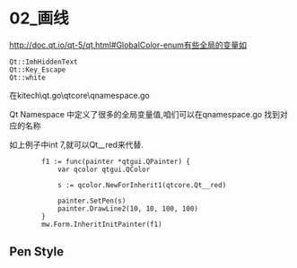 ﻿# 02_画线

http://doc.qt.io/qt-5/qt.html#GlobalColor-enum有些全局的变量如

```
Qt::ImhHiddenText
Qt::Key_Escape
Qt::white
```

在kitech\qt.go\qtcore\qnamespace.go

Qt Namespace 中定义了很多的全局变量值,咱们可以在qnamespace.go 找到对应的名称

如上例子中int 7,就可以Qt__red来代替.

```
		f1 := func(painter *qtgui.QPainter) {
			var qcolor qtgui.QColor

			s := qcolor.NewForInherit1(qtcore.Qt__red)

			painter.SetPen(s)
			painter.DrawLine2(10, 10, 100, 100)
		}
		mw.Form.InheritInitPainter(f1)
```
## Pen Style

